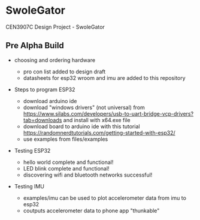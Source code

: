 # SwoleGator
CEN3907C Design Project - SwoleGator 


## Pre Alpha Build

- choosing and ordering hardware 
  - pro con list added to design draft
  - datasheets for esp32 wroom and imu are added to this repository
   
- Steps to program ESP32 
  - download arduino ide
  - download "windows drivers" (not universal) from https://www.silabs.com/developers/usb-to-uart-bridge-vcp-drivers?tab=downloads and install with x64.exe file
  - download board to arduino ide with this tutorial https://randomnerdtutorials.com/getting-started-with-esp32/
  - use examples from files/examples

- Testing ESP32
  - hello world complete and functional!
  - LED blink complete and functional!
  - discovering wifi and bluetooth networks successful!
 
- Testing IMU
  - examples/imu can be used to plot accelerometer data from imu to esp32
  - coutputs accelerometer data to phone app "thunkable"

